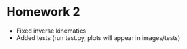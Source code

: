 # Homework 2

- Fixed inverse kinematics
- Added tests (run test.py, plots will appear in images/tests)
